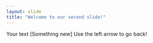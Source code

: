 ```yaml
---
layout: slide
title: "Welcome to our second slide!"
---
```

Your text [Something new]
Use the left arrow to go back!
